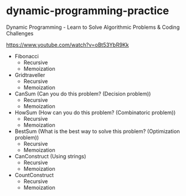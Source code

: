 # dynamic-programming-practice
Dynamic Programming - Learn to Solve Algorithmic Problems &amp; Coding Challenges

https://www.youtube.com/watch?v=oBt53YbR9Kk

  - Fibonacci
    - Recursive
    - Memoization
  - Gridtraveller
    - Recursive
    - Memoization
  - CanSum (Can you do this problem? (Decision problem)) 
    - Recursive
    - Memoization 
  - HowSum (How can you do this problem? (Combinatoric problem))
    - Recursive
    - Memoization
  - BestSum (What is the best way to solve this problem? (Optimization problem))
    - Recursive
    - Memoization
  - CanConstruct (Using strings)
    - Recursive
    - Memoization
  - CountConstruct
    - Recursive
    - Memoization

